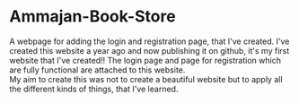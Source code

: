 # Ammajan-Book-Store
 A webpage for adding the login and registration page, that I've created.
I've created this website a year ago and now publishing it on github, it's my first website that I've created!!
The login page and page for registration which are fully functional are attached to this website.  
My aim to create this was not to create a beautiful website but to apply all the different kinds of things, that I've learned.
